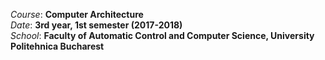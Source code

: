 *Course*: **Computer Architecture**\
*Date*: **3rd year, 1st semester (2017-2018)**\
*School*: **Faculty of Automatic Control and Computer Science, University Politehnica Bucharest**
